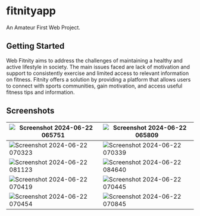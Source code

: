 # fitnityapp

An Amateur First Web Project.

## Getting Started

Web Fitnity aims to address the challenges of maintaining a healthy and active lifestyle in society. The main issues faced are lack of motivation and support to consistently exercise and limited access to relevant information on fitness. Fitnity offers a solution by providing a platform that allows users to connect with sports communities, gain motivation, and access useful fitness tips and information.

## Screenshots
|![Screenshot 2024-06-22 065751](https://github.com/GedeSuyoga/Web-Fitnity/assets/173435463/a90552b9-fc59-4d70-95cb-d3242dd521bb)|![Screenshot 2024-06-22 065809](https://github.com/GedeSuyoga/Web-Fitnity/assets/173435463/48a7018c-61cf-4fa6-b5c7-bde9bbc11cdd)|
|---|---|
|![Screenshot 2024-06-22 070323](https://github.com/GedeSuyoga/Web-Fitnity/assets/173435463/fc09402c-d301-4da1-b719-dd8bc23a0491)|![Screenshot 2024-06-22 070339](https://github.com/GedeSuyoga/Web-Fitnity/assets/173435463/b5385bc8-2ce6-4888-88de-ea3fd7631f53)|
|![Screenshot 2024-06-22 081123](https://github.com/GedeSuyoga/Web-Fitnity/assets/173435463/8568627e-8b52-4b12-9182-cc7d26af2482)|![Screenshot 2024-06-22 084640](https://github.com/GedeSuyoga/Web-Fitnity/assets/173435463/b08429df-3839-42ad-a485-0d9844e59777)|
|![Screenshot 2024-06-22 070419](https://github.com/GedeSuyoga/Web-Fitnity/assets/173435463/26b97301-9fea-4370-9498-8cd1c2e5ae44)|![Screenshot 2024-06-22 070445](https://github.com/GedeSuyoga/Web-Fitnity/assets/173435463/6e40d917-4e26-4aa2-be51-bcc4a2b4cf6f)|
|![Screenshot 2024-06-22 070454](https://github.com/GedeSuyoga/Web-Fitnity/assets/173435463/4a0f9d63-b350-422d-9037-a38d75b3df12)|![Screenshot 2024-06-22 070845](https://github.com/GedeSuyoga/Web-Fitnity/assets/173435463/0a7c66dc-34b5-4173-81da-5fcde3fd5369)|









